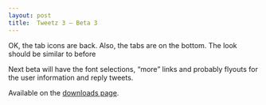 ```yaml
---
layout: post
title:  Tweetz 3 – Beta 3
---
```

OK, the tab icons are back. Also, the tabs are on the bottom. The look should be similar to before

Next beta will have the font selections, “more” links and probably flyouts for the user information and reply tweets.

Available on the [downloads page](/downloads).
